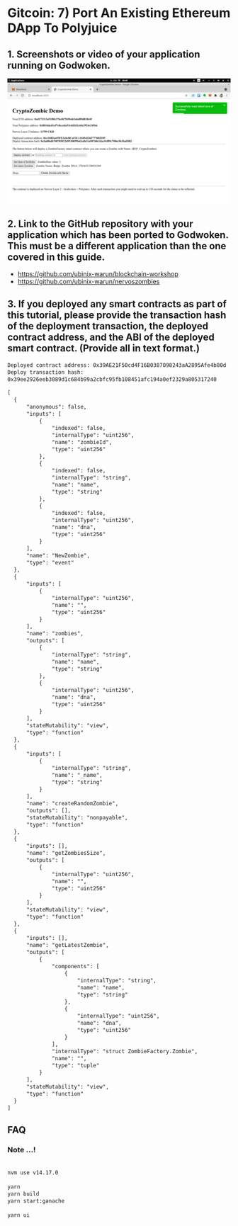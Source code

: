 

# Gitcoin: 7) Port An Existing Ethereum DApp To Polyjuice

## 1. Screenshots or video of your application running on Godwoken.

![CKB-SMARTCONTACT](https://raw.githubusercontent.com/ubinix-warun/gitcoin-nervos-broaden-the-spectrum/master/my-submission/task-7/Workspace%202_213.png)

## 2. Link to the GitHub repository with your application which has been ported to Godwoken. This must be a different application than the one covered in this guide.

* https://github.com/ubinix-warun/blockchain-workshop
* https://github.com/ubinix-warun/nervoszombies

## 3. If you deployed any smart contracts as part of this tutorial, please provide the transaction hash of the deployment transaction, the deployed contract address, and the ABI of the deployed smart contract. (Provide all in text format.)

```
Deployed contract address: 0x39AE21F50cd4F16B0387098243aA2895Afe4b80d
Deploy transaction hash: 0x39ee2926eeb3089d1c684b99a2cbfc95fb108451afc194a0ef2329a805317240
```

```
[
  {
      "anonymous": false,
      "inputs": [
          {
              "indexed": false,
              "internalType": "uint256",
              "name": "zombieId",
              "type": "uint256"
          },
          {
              "indexed": false,
              "internalType": "string",
              "name": "name",
              "type": "string"
          },
          {
              "indexed": false,
              "internalType": "uint256",
              "name": "dna",
              "type": "uint256"
          }
      ],
      "name": "NewZombie",
      "type": "event"
  },
  {
      "inputs": [
          {
              "internalType": "uint256",
              "name": "",
              "type": "uint256"
          }
      ],
      "name": "zombies",
      "outputs": [
          {
              "internalType": "string",
              "name": "name",
              "type": "string"
          },
          {
              "internalType": "uint256",
              "name": "dna",
              "type": "uint256"
          }
      ],
      "stateMutability": "view",
      "type": "function"
  },
  {
      "inputs": [
          {
              "internalType": "string",
              "name": "_name",
              "type": "string"
          }
      ],
      "name": "createRandomZombie",
      "outputs": [],
      "stateMutability": "nonpayable",
      "type": "function"
  },
  {
      "inputs": [],
      "name": "getZombiesSize",
      "outputs": [
          {
              "internalType": "uint256",
              "name": "",
              "type": "uint256"
          }
      ],
      "stateMutability": "view",
      "type": "function"
  },
  {
      "inputs": [],
      "name": "getLatestZombie",
      "outputs": [
          {
              "components": [
                  {
                      "internalType": "string",
                      "name": "name",
                      "type": "string"
                  },
                  {
                      "internalType": "uint256",
                      "name": "dna",
                      "type": "uint256"
                  }
              ],
              "internalType": "struct ZombieFactory.Zombie",
              "name": "",
              "type": "tuple"
          }
      ],
      "stateMutability": "view",
      "type": "function"
  }
]
```

## FAQ

### Note ...!

```

nvm use v14.17.0

yarn 
yarn build
yarn start:ganache

yarn ui

```